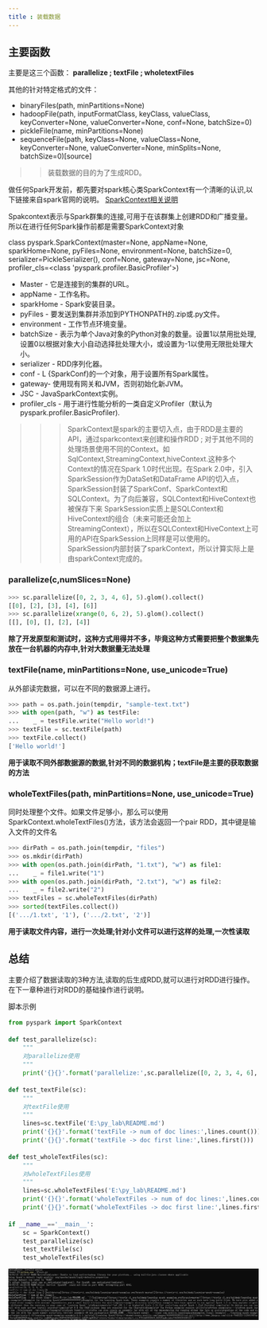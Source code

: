 ```yaml
---
title : 装载数据
---
```


## 主要函数

主要是这三个函数：
**parallelize ;  textFile  ; wholetextFiles**

其他的针对特定格式的文件：
* binaryFiles(path, minPartitions=None)
* hadoopFile(path, inputFormatClass, keyClass, valueClass, keyConverter=None, valueConverter=None, conf=None, batchSize=0)
* pickleFile(name, minPartitions=None)
* sequenceFile(path, keyClass=None, valueClass=None, keyConverter=None, valueConverter=None, minSplits=None, batchSize=0)[source]

>> 装载数据的目的为了生成RDD。

做任何Spark开发前，都先要对spark核心类SparkContext有一个清晰的认识,以下链接来自spark官网的说明。
[SparkContext相关说明](core-class-pysaprk/pyspark.SparkContext.md)                    

Spakcontext表示与Spark群集的连接,可用于在该群集上创建RDD和广播变量。所以在进行任何Spark操作前都是需要SparkContext对象

class pyspark.SparkContext(master=None, appName=None, sparkHome=None, pyFiles=None, environment=None, batchSize=0, serializer=PickleSerializer(), conf=None, gateway=None, jsc=None, profiler_cls=<class 'pyspark.profiler.BasicProfiler'>)
-   Master - 它是连接到的集群的URL。
-   appName - 工作名称。
-   sparkHome - Spark安装目录。
-   pyFiles - 要发送到集群并添加到PYTHONPATH的.zip或.py文件。
-   environment - 工作节点环境变量。
-   batchSize - 表示为单个Java对象的Python对象的数量。设置1以禁用批处理,设置0以根据对象大小自动选择批处理大小，或设置为-1以使用无限批处理大小。
-   serializer - RDD序列化器。
-   conf - L {SparkConf}的一个对象，用于设置所有Spark属性。
-   gateway- 使用现有网关和JVM，否则初始化新JVM。
-   JSC - JavaSparkContext实例。
-   profiler_cls - 用于进行性能分析的一类自定义Profiler（默认为pyspark.profiler.BasicProfiler).

>>> SparkContext是spark的主要切入点，由于RDD是主要的API，通过sparkcontext来创建和操作RDD ; 对于其他不同的处理场景使用不同的Context。如SqlContext,StreamingContext,hiveContext.这种多个Context的情况在Spark 1.0时代出现。在Spark 2.0中，引入SparkSession作为DataSet和DataFrame API的切入点，SparkSession封装了SparkConf、SparkContext和SQLContext。为了向后兼容，SQLContext和HiveContext也被保存下来
SparkSession实质上是SQLContext和HiveContext的组合（未来可能还会加上StreamingContext），所以在SQLContext和HiveContext上可用的API在SparkSession上同样是可以使用的。SparkSession内部封装了sparkContext，所以计算实际上是由sparkContext完成的。

### **parallelize(c,numSlices=None)**

~~~python
>>> sc.parallelize([0, 2, 3, 4, 6], 5).glom().collect()
[[0], [2], [3], [4], [6]]
>>> sc.parallelize(xrange(0, 6, 2), 5).glom().collect()
[[], [0], [], [2], [4]]
~~~

**除了开发原型和测试时，这种方式用得并不多，毕竟这种方式需要把整个数据集先放在一台机器的内存中,针对大数据量无法处理**

### textFile(name, minPartitions=None, use_unicode=True)

从外部读完数据，可以在不同的数据源上进行。

~~~python
>>> path = os.path.join(tempdir, "sample-text.txt")
>>> with open(path, "w") as testFile:
...    _ = testFile.write("Hello world!")
>>> textFile = sc.textFile(path)
>>> textFile.collect()
['Hello world!']
~~~

**用于读取不同外部数据源的数据,针对不同的数据机构；textFile是主要的获取数据的方法**

### wholeTextFiles(path, minPartitions=None, use_unicode=True)

同时处理整个文件。如果文件足够小，那么可以使用SparkContext.wholeTextFiles()方法，该方法会返回一个pair RDD，其中键是输入文件的文件名

~~~python
>>> dirPath = os.path.join(tempdir, "files")
>>> os.mkdir(dirPath)
>>> with open(os.path.join(dirPath, "1.txt"), "w") as file1:
...    _ = file1.write("1")
>>> with open(os.path.join(dirPath, "2.txt"), "w") as file2:
...    _ = file2.write("2")
>>> textFiles = sc.wholeTextFiles(dirPath)
>>> sorted(textFiles.collect())
[('.../1.txt', '1'), ('.../2.txt', '2')]
~~~

**用于读取文件内容，进行一次处理;针对小文件可以进行这样的处理,一次性读取**

## 总结

主要介绍了数据读取的3种方法,读取的后生成RDD,就可以进行对RDD进行操作。在下一章种进行对RDD的基础操作进行说明。

脚本示例
~~~python
from pyspark import SparkContext

def test_parallelize(sc):
	"""
	对parallelize使用
	"""
	print('{}{}'.format('parallelize:',sc.parallelize([0, 2, 3, 4, 6], 5).collect()))

def test_textFile(sc):
	"""
	对textFile使用
	"""
	lines=sc.textFile('E:\py_lab\README.md')
	print('{}{}'.format('textFile -> num of doc lines:',lines.count()))
	print('{}{}'.format('textFile -> doc first line:',lines.first()))

def test_wholeTextFiles(sc):
	"""
	对wholeTextFiles使用
	"""
	lines=sc.wholeTextFiles('E:\py_lab\README.md')
	print('{}{}'.format('wholeTextFiles -> num of doc lines:',lines.count()) )
	print('{}{}'.format('wholeTextFiles -> doc first line:',lines.first()) )
	
if __name__=='__main__': 
	sc = SparkContext()
	test_parallelize(sc)
	test_textFile(sc)
	test_wholeTextFiles(sc)
~~~

![](1-装载数据/get_data.png)
